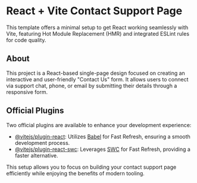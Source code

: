 # React + Vite Contact Support Page

This template offers a minimal setup to get React working seamlessly with Vite, featuring Hot Module Replacement (HMR) and integrated ESLint rules for code quality. 
## About
This project is a React-based single-page design focused on creating an interactive and user-friendly "Contact Us" form. It allows users to connect via support chat, phone, or email by submitting their details through a responsive form.

## Official Plugins

Two official plugins are available to enhance your development experience:

- [@vitejs/plugin-react](https://github.com/vitejs/vite-plugin-react/blob/main/packages/plugin-react/README.md): Utilizes [Babel](https://babeljs.io/) for Fast Refresh, ensuring a smooth development process.
- [@vitejs/plugin-react-swc](https://github.com/vitejs/vite-plugin-react-swc): Leverages [SWC](https://swc.rs/) for Fast Refresh, providing a faster alternative.

This setup allows you to focus on building your contact support page efficiently while enjoying the benefits of modern tooling.
